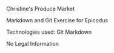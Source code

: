 Christine's Produce Market

Markdown and Git Exercise for Epicodus

Technologies used:
Git 
Markdown

No Legal Information



